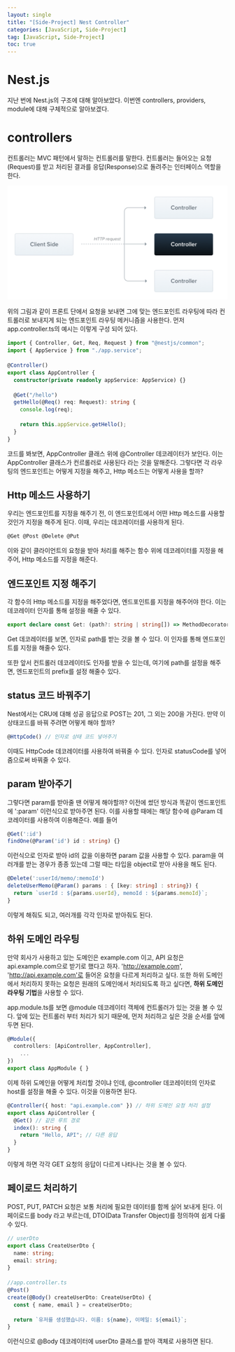 ```yaml
---
layout: single
title: "[Side-Project] Nest Controller"
categories: [JavaScript, Side-Project]
tag: [JavaScript, Side-Project]
toc: true
---
```


# Nest.js

지난 번에 Nest.js의 구조에 대해 알아보았다. 이번엔 controllers, providers, module에 대해 구체적으로 알아보겠다.

# controllers

컨트롤러는 MVC 패턴에서 말하는 컨트롤러를 말한다. 컨트롤러는 들어오는 요청(Request)를 받고 처리된 결과를 응답(Response)으로 돌려주는 인터페이스 역할을 한다.

<img src="/assets/images/nest-4.png">

위의 그림과 같이 프론트 단에서 요청을 보내면 그에 맞는 엔드포인트 라우팅에 따라 컨트롤러로 보내지게 되는 엔드포인트 라우팅 메커니즘을 사용한다. 먼저 app.controller.ts의 예시는 이렇게 구성 되어 있다.

```ts
import { Controller, Get, Req, Request } from "@nestjs/common";
import { AppService } from "./app.service";

@Controller()
export class AppController {
  constructor(private readonly appService: AppService) {}

  @Get("/hello")
  getHello(@Req() req: Request): string {
    console.log(req);

    return this.appService.getHello();
  }
}
```

코드를 봐보면, AppController 클래스 위에 @Controller 데코레이터가 보인다. 이는 AppController 클래스가 컨르롤러로 사용된다 라는 것을 말해준다. 그렇다면 각 라우팅의 엔드포인트는 어떻게 지정을 해주고, Http 메소드는 어떻게 사용을 할까?

## Http 메소드 사용하기

우리는 엔드포인트를 지정을 해주기 전, 이 엔드포인트에서 어떤 Http 메소드를 사용할 것인가 지정을 해주게 된다. 이때, 우리는 데코레이터를 사용하게 된다.

```ts
@Get @Post @Delete @Put
```

이와 같이 클라이언트의 요청을 받아 처리를 해주는 함수 위에 데코레이터를 지정을 해주어, Http 메소드를 지정을 해준다.

## 엔드포인트 지정 해주기

각 함수의 Http 메소드를 지정을 해주었다면, 엔드포인트를 지정을 해주어야 한다. 이는 데코레이터 인자를 통해 설정을 해줄 수 있다.

```ts
export declare const Get: (path?: string | string[]) => MethodDecorator;
```

Get 데코레이터를 보면, 인자로 path를 받는 것을 볼 수 있다. 이 인자를 통해 엔드포인트를 지정을 해줄수 있다.

또한 앞서 컨트롤러 데코레이터도 인자를 받을 수 있는데, 여기에 path를 설정을 해주면, 엔드포인트의 prefix를 설정 해줄수 있다.

## status 코드 바꿔주기

Nest에서는 CRU에 대해 성공 응답으로 POST는 201, 그 외는 200을 가진다. 만약 이 상태코드를 바꿔 주려면 어떻게 해야 할까?

```ts
@HttpCode() // 인자로 상태 코드 넣어주기
```

이때도 HttpCode 데코레이터를 사용하여 바꿔줄 수 있다. 인자로 statusCode를 넣어 줌으로써 바꿔줄 수 있다.

## param 받아주기

그렇다면 param를 받아줄 땐 어떻게 해야할까? 이전에 썼던 방식과 똑같이 엔드포인트에 ':param' 이런식으로 받아주면 된다. 이를 사용할 때에는 해당 함수에 @Param 데코레이터를 사용하여 이용해준다. 예를 들어

```ts
@Get(':id')
findOne(@Param('id') id : string) {}
```

이런식으로 인자로 받아 id의 값을 이용하면 param 값을 사용할 수 있다.
param을 여러개를 받는 경우가 종종 있는데 그럴 때는 타입을 object로 받아 사용을 해도 된다.

```ts
@Delete(':userId/memo/:memoId')
deleteUserMemo(@Param() params : { [key: string] : string}) {
  return `userId : ${params.userId}, memoId : ${params.memoId}`;
}
```

이렇게 해줘도 되고, 여러개를 각각 인자로 받아줘도 된다.

## 하위 도메인 라우팅

만약 회사가 사용하고 있는 도메인은 example.com 이고, API 요청은 api.example.com으로 받기로 했다고 하자. 'http://example.com', 'http://api.example.com'로 들어온 요청을 다르게 처리하고 싶다. 또한 하위 도메인에서 처리하지 못하는 요청은 원래의 도메인에서 처리되도록 하고 싶다면, **하위 도메인 라우팅 기법**을 사용할 수 있다.

app.module.ts를 보면 @module 데코레이터 객체에 컨트롤러가 있는 것을 볼 수 있다. 앞에 있는 컨트롤러 부터 처리가 되기 때문에, 먼저 처리하고 싶은 것을 순서를 앞에 두면 된다.

```ts
@Module({
  controllers: [ApiController, AppController],
    ...
})
export class AppModule { }
```

이제 하위 도메인을 어떻게 처리할 것이냐 인데, @controller 데코레이터의 인자로 host를 설정을 해줄 수 있다. 이것을 이용하면 된다.

```ts
@Controller({ host: "api.example.com" }) // 하위 도메인 요청 처리 설정
export class ApiController {
  @Get() // 같은 루트 경로
  index(): string {
    return "Hello, API"; // 다른 응답
  }
}
```

이렇게 하면 각각 GET 요청의 응답이 다르게 나타나는 것을 볼 수 있다.

## 페이로드 처리하기

POST, PUT, PATCH 요청은 보통 처리에 필요한 데이터를 함께 실어 보내게 된다. 이 페이로드를 body 라고 부르는데, DTO(Data Transfer Object)를 정의하여 쉽게 다룰 수 있다.

```ts
// userDto
export class CreateUserDto {
  name: string;
  email: string;
}

//app.controller.ts
@Post()
create(@Body() createUserDto: CreateUserDto) {
  const { name, email } = createUserDto;

  return `유저를 생성했습니다. 이름: ${name}, 이메일: ${email}`;
}
```

이런식으로 @Body 데코레이터에 userDto 클래스를 받아 객체로 사용하면 된다.
